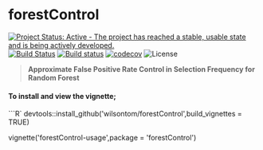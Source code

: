 # forestControl

[![Project Status: Active - The project has reached a stable, usable state and is being actively developed.](http://www.repostatus.org/badges/latest/active.svg)](http://www.repostatus.org/#active) [![Build Status](https://travis-ci.org/wilsontom/forestControl.svg?branch=master)](https://travis-ci.org/wilsontom/forestControl) [![Build status](https://ci.appveyor.com/api/projects/status/5ib1y4o1vqo8x12l/branch/master?svg=true)](https://ci.appveyor.com/project/wilsontom/forestcontrol/branch/master) [![codecov](https://codecov.io/gh/wilsontom/forestControl/branch/master/graph/badge.svg)](https://codecov.io/gh/wilsontom/forestControl) ![License](https://img.shields.io/badge/license-MIT-blue.svg "MIT")

> __Approximate False Positive Rate Control in Selection Frequency for Random Forest__


#### To install and view the vignette;

```R`
devtools::install_github('wilsontom/forestControl',build_vignettes = TRUE)

vignette('forestControl-usage',package = 'forestControl')
```
